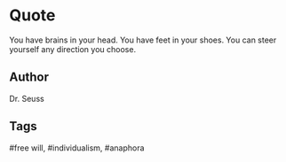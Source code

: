 # Quote

You have brains in your head. You have feet in your shoes. You can steer yourself any direction you choose.

## Author

Dr. Seuss

## Tags

#free will, #individualism, #anaphora
